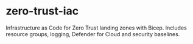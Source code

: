 # zero-trust-iac
Infrastructure as Code for Zero Trust landing zones with Bicep. Includes resource groups, logging, Defender for Cloud and security baselines.
